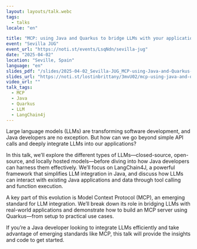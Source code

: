 ```yaml
---
layout: layouts/talk.webc
tags:
  - talks
locale: "en"

title: "MCP: using Java and Quarkus to bridge LLMs with your applications and data"
event: "Sevilla JUG"
event_url: "https://noti.st/events/LsqNdn/sevilla-jug"
date: "2025-04-02"
location: "Seville, Spain"
language: "en"
slides_pdf: "/slides/2025-04-02_Sevilla-JUG_MCP-using-Java-and-Quarkus-to-bridge-LLMs-with-your-applications-and-data.pdf"
slides_url: "https://noti.st/lostinbrittany/3mvU02/mcp-using-java-and-quarkus-to-bridge-llms-with-your-applications-and-data"
video_url: ""
talk_tags:
  - MCP
  - Java
  - Quarkus
  - LLM
  - LangChain4j
---
```


Large language models (LLMs) are transforming software development, and Java developers are no exception. But how can we go beyond simple API calls and deeply integrate LLMs into our applications?

In this talk, we’ll explore the different types of LLMs—closed-source, open-source, and locally hosted models—before diving into how Java developers can harness them effectively. We’ll focus on LangChain4J, a powerful framework that simplifies LLM integration in Java, and discuss how LLMs can interact with existing Java applications and data through tool calling and function execution.

A key part of this evolution is Model Context Protocol (MCP), an emerging standard for LLM integration. We’ll break down its role in bridging LLMs with real-world applications and demonstrate how to build an MCP server using Quarkus—from setup to practical use cases.

If you’re a Java developer looking to integrate LLMs efficiently and take advantage of emerging standards like MCP, this talk will provide the insights and code to get started.
